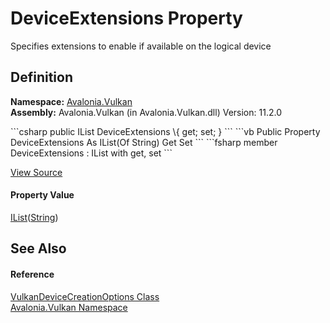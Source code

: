 # DeviceExtensions Property


Specifies extensions to enable if available on the logical device



## Definition
**Namespace:** <a href="N_Avalonia_Vulkan">Avalonia.Vulkan</a>  
**Assembly:** Avalonia.Vulkan (in Avalonia.Vulkan.dll) Version: 11.2.0

<Tabs groupId="api-code-preview">
<TabItem value="csharp" label="C#">
```csharp
public IList<string> DeviceExtensions \{ get; set; }
```
</TabItem>
<TabItem value="vb" label="VB">
```vb
Public Property DeviceExtensions As IList(Of String)
	Get
	Set
```
</TabItem>
<TabItem value="fsharp" label="F#">
```fsharp
member DeviceExtensions : IList<string> with get, set
```
</TabItem>
</Tabs>



<a href="https://github.com/AvaloniaUI/Avalonia/tree/master/src/Avalonia.Vulkan/VulkanOptions.cs#L55" title="View the source code">View Source</a>



#### Property Value
<a href="https://learn.microsoft.com/dotnet/api/system.collections.generic.ilist-1" target="_blank" rel="noopener noreferrer">IList</a>(<a href="https://learn.microsoft.com/dotnet/api/system.string" target="_blank" rel="noopener noreferrer">String</a>)

## See Also


#### Reference
<a href="T_Avalonia_Vulkan_VulkanDeviceCreationOptions">VulkanDeviceCreationOptions Class</a>  
<a href="N_Avalonia_Vulkan">Avalonia.Vulkan Namespace</a>  
